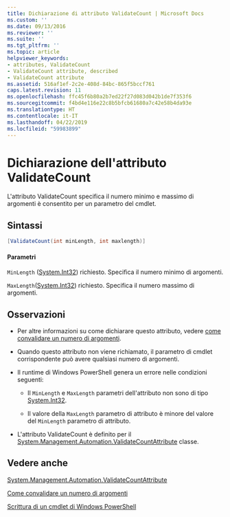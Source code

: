 ```yaml
---
title: Dichiarazione di attributo ValidateCount | Microsoft Docs
ms.custom: ''
ms.date: 09/13/2016
ms.reviewer: ''
ms.suite: ''
ms.tgt_pltfrm: ''
ms.topic: article
helpviewer_keywords:
- attributes, ValidateCount
- ValidateCount attribute, described
- ValidateCount attribute
ms.assetid: 516af1ef-2c2e-408d-84bc-865f5bccf761
caps.latest.revision: 11
ms.openlocfilehash: ffc45f6b80a2b7ed22f27d083d042b1de7f353f6
ms.sourcegitcommit: f4bd4e116e22c8b5bfcb61680a7c42e58b4da93e
ms.translationtype: HT
ms.contentlocale: it-IT
ms.lasthandoff: 04/22/2019
ms.locfileid: "59983899"
---
```

# <a name="validatecount-attribute-declaration"></a>Dichiarazione dell'attributo ValidateCount

L'attributo ValidateCount specifica il numero minimo e massimo di argomenti è consentito per un parametro del cmdlet.

## <a name="syntax"></a>Sintassi

```csharp
[ValidateCount(int minLength, int maxlength)]
```

#### <a name="parameters"></a>Parametri

`MinLength` ([System.Int32][]) richiesto. Specifica il numero minimo di argomenti.

`MaxLength`([System.Int32][]) richiesto. Specifica il numero massimo di argomenti.

## <a name="remarks"></a>Osservazioni

- Per altre informazioni su come dichiarare questo attributo, vedere [come convalidare un numero di argomenti][].

- Quando questo attributo non viene richiamato, il parametro di cmdlet corrispondente può avere qualsiasi numero di argomenti.

- Il runtime di Windows PowerShell genera un errore nelle condizioni seguenti:

    - Il `MinLength` e `MaxLength` parametri dell'attributo non sono di tipo [System.Int32][].

    - Il valore della `MaxLength` parametro di attributo è minore del valore del `MinLength` parametro di attributo.

- L'attributo ValidateCount è definito per il [System.Management.Automation.ValidateCountAttribute][] classe.

## <a name="see-also"></a>Vedere anche

[System.Management.Automation.ValidateCountAttribute][]

[Come convalidare un numero di argomenti][]

[Scrittura di un cmdlet di Windows PowerShell][]

[Come convalidare un numero di argomenti]: how-to-validate-an-argument-count.md
[Scrittura di un cmdlet di Windows PowerShell]: writing-a-windows-powershell-cmdlet.md

[System.Int32]: /dotnet/api/System.Int32
[System.Management.Automation.ValidateCountAttribute]: /dotnet/api/System.Management.Automation.ValidateCountAttribute
